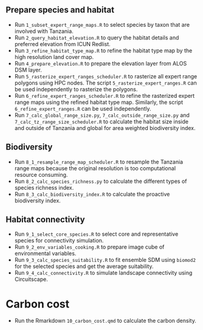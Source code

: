 ## Prepare species and habitat

- Run `1_subset_expert_range_maps.R` to select species by taxon that are involved with Tanzania.
- Run `2_query_habitat_elevation.R` to query the habitat details and preferred elevation from ICUN Redlist.
- Run `3_refine_habitat_type_map.R` to refine the habitat type map by the high resolution land cover map.
- Run `4_prepare_elevation.R` to prepare the elevation layer from ALOS DSM layer.
- Run `5_rasterize_expert_ranges_scheduler.R` to rasterize all expert range polygons using HPC nodes. The script `5_rasterize_expert_ranges.R` can be used independently to rasterize the polygons.
- Run `6_refine_expert_ranges_scheduler.R` to refine the rasterized expert range maps using the refined habitat type map. Similarly, the script `6_refine_expert_ranges.R` can be used independently.
- Run `7_calc_global_range_size.py`, `7_calc_outside_range_size.py` and `7_calc_tz_range_size_scheduler.R` to calculate the habitat size inside and outside of Tanzania and global for area weighted biodiversity index.

## Biodiversity

- Run `8_1_resample_range_map_scheduler.R` to resample the Tanzania range maps because the original resolution is too computational resource consuming.
- Run `8_2_calc_species_richness.py` to calculate the different types of species richness index.
- Run `8_3_calc_biodiversity_index.R` to calculate the proactive biodiversity index.

## Habitat connectivity

- Run `9_1_select_core_species.R` to select core and representative species for connectivity simulation.
- Run `9_2_env_variables_cooking.R` to prepare image cube of environmental variables.
- Run `9_3_calc_species_suitability.R` to fit ensemble SDM using `biomod2` for the selected species and get the average suitability.
- Run `9_4_calc_connectivity.R` to simulate landscape connectivity using Circuitscape.

# Carbon cost

- Run the Rmarkdown `10_carbon_cost.qmd` to calculate the carbon density.
